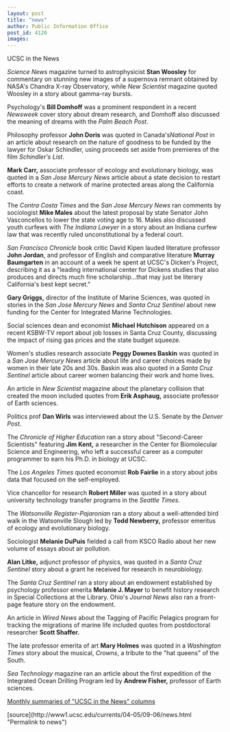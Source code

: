 ```yaml
---
layout: post
title: "news"
author: Public Information Office
post_id: 4120
images:
---
```


<p class="pagehead">
  UCSC in the News
</p>
<p>
  <em>Science News</em> magazine turned to astrophysicist <strong>Stan Woosley</strong> for commentary on stunning new images of a supernova remnant obtained by NASA's Chandra X-ray Observatory, while <em>New Scientist</em> magazine quoted Woosley in a story about gamma-ray bursts.
</p>
<p>
  Psychology's <strong>Bill Domhoff</strong> was a prominent respondent in a recent <em>Newsweek</em> cover story about dream research, and Domhoff also discussed the meaning of dreams with the <em>Palm Beach Post</em>.
</p>
<p>
  Philosophy professor <strong>John Doris</strong> was quoted in Canada's<em>National Post</em> in an article about research on the nature of goodness to be funded by the lawyer for Oskar Schindler, using proceeds set aside from premieres of the film <em>Schindler's List</em>.
</p>
<p>
  <strong>Mark Carr,</strong> associate professor of ecology and evolutionary biology, was quoted in a <em>San Jose Mercury News</em> article about a state decision to restart efforts to create a network of marine protected areas along the California coast.
</p>
<p>
  The <em>Contra Costa Times</em> and the <em>San Jose Mercury News</em> ran comments by sociologist <strong>Mike Males</strong> about the latest proposal by state Senator John Vasconcellos to lower the state voting age to 16. Males also discussed youth curfews with <em>The Indiana Lawyer</em> in a story about an Indiana curfew law that was recently ruled unconstitutional by a federal court.
</p>
<p>
  <em>San Francisco Chronicle</em> book critic David Kipen lauded literature professor <strong>John Jordan</strong>, and professor of English and comparative literature <strong>Murray Baumgarten</strong> in an account of a week he spent at UCSC's Dicken's Project, describing it as a "leading international center for Dickens studies that also produces and directs much fine scholarship...that may just be literary California's best kept secret."
</p>
<p>
  <strong>Gary Griggs,</strong> director of the Institute of Marine Sciences, was quoted in stories in the <em>San Jose Mercury News</em> and <em>Santa Cruz Sentinel</em> about new funding for the Center for Integrated Marine Technologies.
</p>
<p>
  Social sciences dean and economist <strong>Michael Hutchison</strong> appeared on a recent KSBW-TV report about job losses in Santa Cruz County, discussing the impact of rising gas prices and the state budget squeeze.
</p>
<p>
  Women's studies research associate <strong>Peggy Downes Baskin</strong> was quoted in a <em>San Jose Mercury News</em> article about life and career choices made by women in their late 20s and 30s. Baskin was also quoted in a <em>Santa Cruz Sentinel</em> article about career women balancing their work and home lives.
</p>
<p>
  An article in <em>New Scientist</em> magazine about the planetary collision that created the moon included quotes from <strong>Erik Asphaug,</strong> associate professor of Earth sciences.
</p>
<p>
  Politics prof <strong>Dan Wirls</strong> was interviewed about the U.S. Senate by the <em>Denver Post</em>.
</p>
<p>
  The <em>Chronicle of Higher Education</em> ran a story about "Second-Career Scientists" featuring <strong>Jim Kent,</strong> a researcher in the Center for Biomolecular Science and Engineering, who left a successful career as a computer programmer to earn his Ph.D. in biology at UCSC.
</p>
<p>
  The <em>Los Angeles Times</em> quoted economist <strong>Rob Fairlie</strong> in a story about jobs data that focused on the self-employed.
</p>
<p>
  Vice chancellor for research <strong>Robert Miller</strong> was quoted in a story about university technology transfer programs in the <em>Seattle Times.</em>
</p>
<p>
  The <em>Watsonville Register-Pajaronian</em> ran a story about a well-attended bird walk in the Watsonville Slough led by <strong>Todd Newberry,</strong> professor emeritus of ecology and evolutionary biology.
</p>
<p>
  Sociologist <strong>Melanie DuPuis</strong> fielded a call from KSCO Radio about her new volume of essays about air pollution.
</p>
<p>
  <strong>Alan Litke,</strong> adjunct professor of physics, was quoted in a <em>Santa Cruz Sentinel</em> story about a grant he received for research in neurobiology.
</p>
<p>
  The <em>Santa Cruz Sentinel</em> ran a story about an endowment established by psychology professor emerita <strong>Melanie J. Mayer</strong> to benefit history research in Special Collections at the Library. Ohio's <em>Journal News</em> also ran a front-page feature story on the endowment.
</p>
<p>
  An article in <i>Wired News</i> about the Tagging of Pacific Pelagics program for tracking the migrations of marine life included quotes from postdoctoral researcher <strong>Scott Shaffer.</strong>
</p>
<p>
  The late professor emerita of art <strong>Mary Holmes</strong> was quoted in a <em>Washington Times</em> story about the musical, <em>Crowns</em>, a tribute to the "hat queens" of the South.
</p>
<p>
  <em>Sea Technology</em> magazine ran an article about the first expedition of the Integrated Ocean Drilling Program led by <strong>Andrew Fisher,</strong> professor of Earth sciences.
</p>
<p>
  <a href="http://www.ucsc.edu/news_events/media_highlights">Monthly summaries of "UCSC in the News" columns</a>
</p>
<p>

</p>
[source](http://www1.ucsc.edu/currents/04-05/09-06/news.html "Permalink to news")
